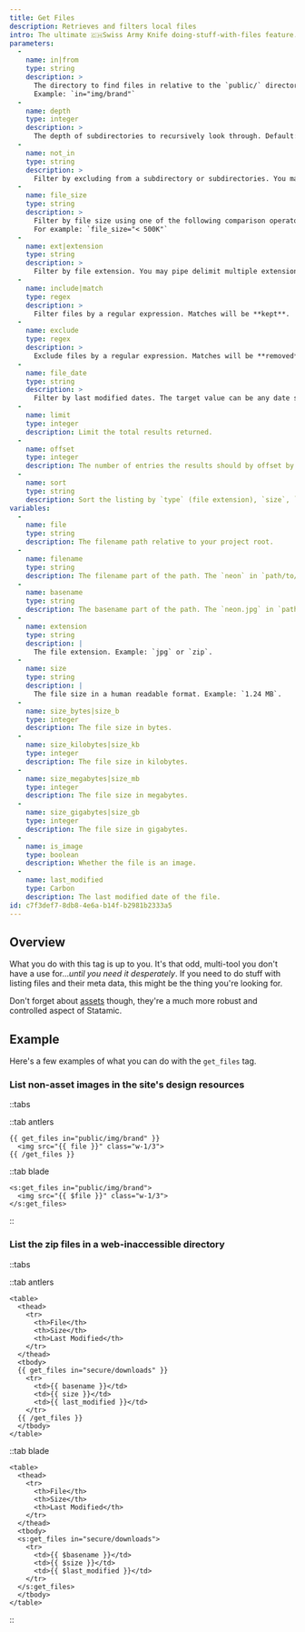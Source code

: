 ```yaml
---
title: Get Files
description: Retrieves and filters local files
intro: The ultimate 🇨🇭Swiss Army Knife doing-stuff-with-files feature. With the `get_files` tag you can scan and display data on files in _any_ directories inside your local filesystem.
parameters:
  -
    name: in|from
    type: string
    description: >
      The directory to find files in relative to the `public/` directory.
      Example: `in="img/brand"`
  -
    name: depth
    type: integer
    description: >
      The depth of subdirectories to recursively look through. Default: `1` (no recursion).
  -
    name: not_in
    type: string
    description: >
      Filter by excluding from a subdirectory or subdirectories. You may use regex, and will be matched against the file path without a leading slash. For example: `not_in="img/(brand|logos)"`
  -
    name: file_size
    type: string
    description: >
      Filter by file size using one of the following comparison operators. >, >=, <, <=, ==, !=.
      For example: `file_size="< 500K"`
  -
    name: ext|extension
    type: string
    description: >
      Filter by file extension. You may pipe delimit multiple extensions. Example: `ext="jpg|png"`.
  -
    name: include|match
    type: regex
    description: >
      Filter files by a regular expression. Matches will be **kept**.
  -
    name: exclude
    type: regex
    description: >
      Exclude files by a regular expression. Matches will be **removed**.
  -
    name: file_date
    type: string
    description: >
      Filter by last modified dates. The target value can be any date supported by PHP’s [strtotime](http://www.php.net/manual/en/datetime.formats.php) function.
  -
    name: limit
    type: integer
    description: Limit the total results returned.
  -
    name: offset
    type: integer
    description: The number of entries the results should by offset by.
  -
    name: sort
    type: string
    description: Sort the listing by `type` (file extension), `size`, `last_modified`, or `random`.
variables:
  -
    name: file
    type: string
    description: The filename path relative to your project root.
  -
    name: filename
    type: string
    description: The filename part of the path. The `neon` in `path/to/neon.jpg`
  -
    name: basename
    type: string
    description: The basename part of the path. The `neon.jpg` in `path/to/neon.jpg`
  -
    name: extension
    type: string
    description: |
      The file extension. Example: `jpg` or `zip`.
  -
    name: size
    type: string
    description: |
      The file size in a human readable format. Example: `1.24 MB`.
  -
    name: size_bytes|size_b
    type: integer
    description: The file size in bytes.
  -
    name: size_kilobytes|size_kb
    type: integer
    description: The file size in kilobytes.
  -
    name: size_megabytes|size_mb
    type: integer
    description: The file size in megabytes.
  -
    name: size_gigabytes|size_gb
    type: integer
    description: The file size in gigabytes.
  -
    name: is_image
    type: boolean
    description: Whether the file is an image.
  -
    name: last_modified
    type: Carbon
    description: The last modified date of the file.
id: c7f3def7-8db8-4e6a-b14f-b2981b2333a5
---
```

## Overview

What you do with this tag is up to you. It's that odd, multi-tool you don't have a use for..._until you need it desperately_. If you need to do stuff with listing files and their meta data, this might be the thing you're looking for.

Don't forget about [assets](/assets) though, they're a much more robust and controlled aspect of Statamic.

## Example

Here's a few examples of what you can do with the `get_files` tag.

### List non-asset images in the site's design resources

::tabs

::tab antlers
```antlers
{{ get_files in="public/img/brand" }}
  <img src="{{ file }}" class="w-1/3">
{{ /get_files }}
```
::tab blade
```blade
<s:get_files in="public/img/brand">
  <img src="{{ $file }}" class="w-1/3">
</s:get_files>
```
::

### List the zip files in a web-inaccessible directory

::tabs

::tab antlers
```antlers
<table>
  <thead>
    <tr>
      <th>File</th>
      <th>Size</th>
      <th>Last Modified</th>
    </tr>
  </thead>
  <tbody>
  {{ get_files in="secure/downloads" }}
    <tr>
      <td>{{ basename }}</td>
      <td>{{ size }}</td>
      <td>{{ last_modified }}</td>
    </tr>
  {{ /get_files }}
  </tbody>
</table>
```
::tab blade
```blade
<table>
  <thead>
    <tr>
      <th>File</th>
      <th>Size</th>
      <th>Last Modified</th>
    </tr>
  </thead>
  <tbody>
  <s:get_files in="secure/downloads">
    <tr>
      <td>{{ $basename }}</td>
      <td>{{ $size }}</td>
      <td>{{ $last_modified }}</td>
    </tr>
  </s:get_files>
  </tbody>
</table>
```
::
